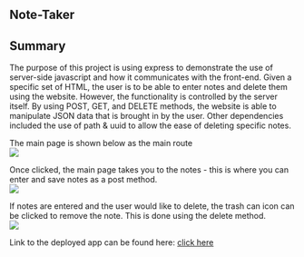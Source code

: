 ## Note-Taker

## Summary

The purpose of this project is using express to demonstrate the use of server-side javascript and how it communicates with the front-end. Given a specific set of HTML, the user is to be able to enter notes and delete them using the website. However, the functionality is controlled by the server itself. By using POST, GET, and DELETE methods, the website is able to manipulate JSON data that is brought in by the user. Other dependencies included the use of path & uuid to allow the ease of deleting specific notes.

The main page is shown below as the main route<br>
<img src="https://i.ibb.co/Tv7Nfrp/Screen-Shot-2020-11-22-at-4-00-43-PM.png"><br>

Once clicked, the main page takes you to the notes - this is where you can enter and save notes as a post method.<br>
<img src="https://i.ibb.co/T2d1VQd/Screen-Shot-2020-11-22-at-3-59-46-PM.png"><br>

If notes are entered and the user would like to delete, the trash can icon can be clicked to remove the note. This is done using the delete method.<br>
<img src="https://i.ibb.co/TRRvt64/Screen-Shot-2020-11-22-at-4-00-13-PM.png"><br>

Link to the deployed app can be found here: <a href="https://safe-spire-62962.herokuapp.com/">click here</a>
